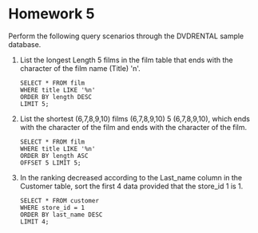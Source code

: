 # Homework 5

Perform the following query scenarios through the DVDRENTAL sample database.

1. List the longest Length 5 films in the film table that ends with the character of the film name (Title) 'n'.
    ```
    SELECT * FROM film
    WHERE title LIKE '%n'
    ORDER BY length DESC
    LIMIT 5;
    ```
2. List the shortest (6,7,8,9,10) films (6,7,8,9,10) 5 (6,7,8,9,10), which ends with the character of the film and ends with the character of the film.
    ```
    SELECT * FROM film
    WHERE title LIKE '%n'
    ORDER BY length ASC
    OFFSET 5 LIMIT 5;
    ```
3. In the ranking decreased according to the Last_name column in the Customer table, sort the first 4 data provided that the store_id 1 is 1.
    ```
    SELECT * FROM customer
    WHERE store_id = 1
    ORDER BY last_name DESC
    LIMIT 4;
    ```
